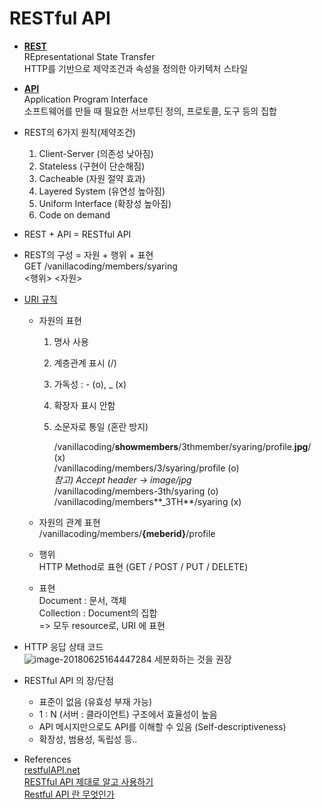 # RESTful API

- **[REST](https://en.wikipedia.org/wiki/Representational_state_transfer)**  
  REpresentational State Transfer  
  HTTP를 기반으로 제약조건과 속성을 정의한 아키텍처 스타일
- **[API](https://en.wikipedia.org/wiki/Application_programming_interface)**  
  Application Program Interface  
  소프트웨어를 만들 때 필요한 서브루틴 정의, 프로토콜, 도구 등의 집합  

- REST의 6가지 원칙(제약조건)  

  1. Client-Server (의존성 낮아짐)
  2. Stateless (구현이 단순해짐)
  3. Cacheable (자원 절약 효과)
  4. Layered System (유연성 높아짐)
  5. Uniform Interface (확장성 높아짐)
  6. Code on demand

  

- REST + API = RESTful API



- REST의 구성  = 자원 + 행위 + 표현  
    GET     /vanillacoding/members/syaring  
  <행위>                          <자원>



- [URI 규칙](https://restfulapi.net/resource-naming/)  

  - 자원의 표현  

    1. 명사 사용

    2. 계층관계 표시 (/)

    3. 가독성 : - (o), _ (x)

    4. 확장자 표시 안함

    5. 소문자로 통일 (혼란 방지)

       /vanillacoding/**showmembers**/3thmember/syaring/profile.**jpg**/  (x)  
       /vanillacoding/members/3/syaring/profile  (o)  
       *참고) Accept header ->  image/jpg*  
       /vanillacoding/members-3th/syaring  (o)  
       /vanillacoding/members**_3TH**/syaring  (x)  
       

  - 자원의 관계 표현  
    /vanillacoding/members/**{meberid}**/profile  
    

  - 행위  
    HTTP Method로 표현 (GET / POST / PUT / DELETE)
    
  - 표현  
    Document : 문서, 객체  
    Collection : Document의 집합  
    => 모두 resource로, URI 에 표현

- HTTP 응답 상태 코드  
  ![image-20180625164447284](/var/folders/b3/md1gdk117vzc65q0y66fcz7w0000gn/T/abnerworks.Typora/image-20180625164447284.png)
  세분화하는 것을 권장

- RESTful API 의 장/단점  

  - 표준이 없음 (유효성 부재 가능)
  - 1 : N (서버 : 클라이언트) 구조에서 효율성이 높음
  - API 메시지만으로도 API를 이해할 수 있음 (Self-descriptiveness)
  - 확장성, 범용성, 독립성 등..





- References  
  [restfulAPI.net](https://restfulapi.net/)  
  [RESTful API 제대로 알고 사용하기](http://meetup.toast.com/posts/92)  
  [Restful API 란 무엇인가](http://joonyon.tistory.com/13)  
  